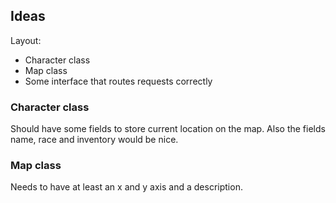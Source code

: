 ## Ideas

Layout:

- Character class
- Map class
- Some interface that routes requests correctly

### Character class

Should have some fields to store current location on the map.
Also the fields name, race and inventory would be nice.

### Map class

Needs to have at least an x and y axis and a description.
